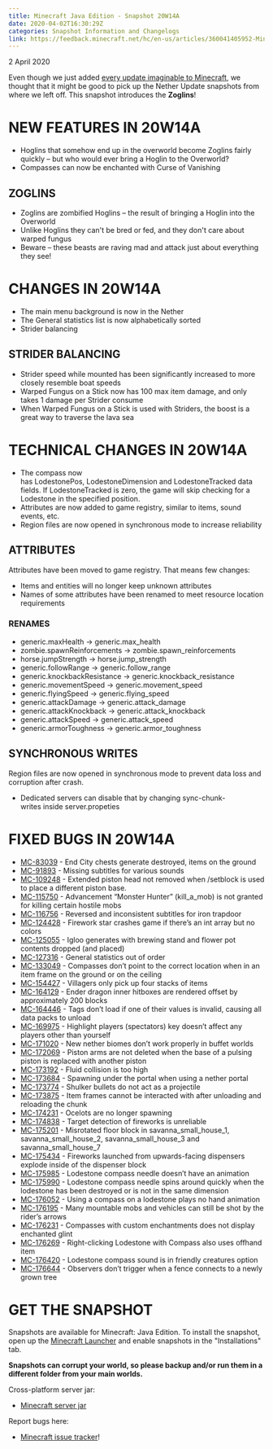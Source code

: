 ```yaml
---
title: Minecraft Java Edition - Snapshot 20W14A
date: 2020-04-02T16:30:29Z
categories: Snapshot Information and Changelogs
link: https://feedback.minecraft.net/hc/en-us/articles/360041405952-Minecraft-Java-Edition-Snapshot-20W14A
---
```


2 April 2020

Even though we just added [every update imaginable to Minecraft](https://www.minecraft.net/article/every-update-imaginable-coming-minecraft), we thought that it might be good to pick up the Nether Update snapshots from where we left off. This snapshot introduces the **Zoglins**!

# NEW FEATURES IN 20W14A

- Hoglins that somehow end up in the overworld become Zoglins fairly quickly – but who would ever bring a Hoglin to the Overworld?
- Compasses can now be enchanted with Curse of Vanishing

## ZOGLINS

- Zoglins are zombified Hoglins – the result of bringing a Hoglin into the Overworld
- Unlike Hoglins they can't be bred or fed, and they don't care about warped fungus
- Beware – these beasts are raving mad and attack just about everything they see!

# CHANGES IN 20W14A

- The main menu background is now in the Nether
- The General statistics list is now alphabetically sorted
- Strider balancing

## STRIDER BALANCING

- Strider speed while mounted has been significantly increased to more closely resemble boat speeds
- Warped Fungus on a Stick now has 100 max item damage, and only takes 1 damage per Strider consume
- When Warped Fungus on a Stick is used with Striders, the boost is a great way to traverse the lava sea

# TECHNICAL CHANGES IN 20W14A

- The compass now has LodestonePos, LodestoneDimension and LodestoneTracked data fields. If LodestoneTracked is zero, the game will skip checking for a Lodestone in the specified position.
- Attributes are now added to game registry, similar to items, sound events, etc.
- Region files are now opened in synchronous mode to increase reliability

## ATTRIBUTES

Attributes have been moved to game registry. That means few changes:

- Items and entities will no longer keep unknown attributes
- Names of some attributes have been renamed to meet resource location requirements

### RENAMES

- generic.maxHealth -\> generic.max_health
- zombie.spawnReinforcements -\> zombie.spawn_reinforcements
- horse.jumpStrength -\> horse.jump_strength
- generic.followRange -\> generic.follow_range
- generic.knockbackResistance -\> generic.knockback_resistance
- generic.movementSpeed -\> generic.movement_speed
- generic.flyingSpeed -\> generic.flying_speed
- generic.attackDamage -\> generic.attack_damage
- generic.attackKnockback -\> generic.attack_knockback
- generic.attackSpeed -\> generic.attack_speed
- generic.armorToughness -\> generic.armor_toughness

## SYNCHRONOUS WRITES

Region files are now opened in synchronous mode to prevent data loss and corruption after crash.

- ​Dedicated servers can disable that by changing sync-chunk-writes inside server.propeties

# FIXED BUGS IN 20W14A

- [MC-83039](https://bugs.mojang.com/browse/MC-83039) - End City chests generate destroyed, items on the ground
- [MC-91893](https://bugs.mojang.com/browse/MC-91893) - Missing subtitles for various sounds
- [MC-109248](https://bugs.mojang.com/browse/MC-109248) - Extended piston head not removed when /setblock is used to place a different piston base.
- [MC-115750](https://bugs.mojang.com/browse/MC-115750) - Advancement “Monster Hunter” (kill_a_mob) is not granted for killing certain hostile mobs
- [MC-116756](https://bugs.mojang.com/browse/MC-116756) - Reversed and inconsistent subtitles for iron trapdoor
- [MC-124428](https://bugs.mojang.com/browse/MC-124428) - Firework star crashes game if there’s an int array but no colors
- [MC-125055](https://bugs.mojang.com/browse/MC-125055) - Igloo generates with brewing stand and flower pot contents dropped (and placed)
- [MC-127316](https://bugs.mojang.com/browse/MC-127316) - General statistics out of order
- [MC-133049](https://bugs.mojang.com/browse/MC-133049) - Compasses don’t point to the correct location when in an item frame on the ground or on the ceiling
- [MC-154427](https://bugs.mojang.com/browse/MC-154427) - Villagers only pick up four stacks of items
- [MC-164129](https://bugs.mojang.com/browse/MC-164129) - Ender dragon inner hitboxes are rendered offset by approximately 200 blocks
- [MC-164446](https://bugs.mojang.com/browse/MC-164446) - Tags don’t load if one of their values is invalid, causing all data packs to unload
- [MC-169975](https://bugs.mojang.com/browse/MC-169975) - Highlight players (spectators) key doesn’t affect any players other than yourself
- [MC-171020](https://bugs.mojang.com/browse/MC-171020) - New nether biomes don’t work properly in buffet worlds
- [MC-172069](https://bugs.mojang.com/browse/MC-172069) - Piston arms are not deleted when the base of a pulsing piston is replaced with another piston
- [MC-173192](https://bugs.mojang.com/browse/MC-173192) - Fluid collision is too high
- [MC-173684](https://bugs.mojang.com/browse/MC-173684) - Spawning under the portal when using a nether portal
- [MC-173774](https://bugs.mojang.com/browse/MC-173774) - Shulker bullets do not act as a projectile
- [MC-173875](https://bugs.mojang.com/browse/MC-173875) - Item frames cannot be interacted with after unloading and reloading the chunk
- [MC-174231](https://bugs.mojang.com/browse/MC-174231) - Ocelots are no longer spawning
- [MC-174838](https://bugs.mojang.com/browse/MC-174838) - Target detection of fireworks is unreliable
- [MC-175201](https://bugs.mojang.com/browse/MC-175201) - Misrotated floor block in savanna_small_house_1, savanna_small_house_2, savanna_small_house_3 and savanna_small_house_7
- [MC-175434](https://bugs.mojang.com/browse/MC-175434) - Fireworks launched from upwards-facing dispensers explode inside of the dispenser block
- [MC-175985](https://bugs.mojang.com/browse/MC-175985) - Lodestone compass needle doesn’t have an animation
- [MC-175990](https://bugs.mojang.com/browse/MC-175990) - Lodestone compass needle spins around quickly when the lodestone has been destroyed or is not in the same dimension
- [MC-176052](https://bugs.mojang.com/browse/MC-176052) - Using a compass on a lodestone plays no hand animation
- [MC-176195](https://bugs.mojang.com/browse/MC-176195) - Many mountable mobs and vehicles can still be shot by the rider’s arrows
- [MC-176231](https://bugs.mojang.com/browse/MC-176231) - Compasses with custom enchantments does not display enchanted glint
- [MC-176269](https://bugs.mojang.com/browse/MC-176269) - Right-clicking Lodestone with Compass also uses offhand item
- [MC-176420](https://bugs.mojang.com/browse/MC-176420) - Lodestone compass sound is in friendly creatures option
- [MC-176644](https://bugs.mojang.com/browse/MC-176644) - Observers don’t trigger when a fence connects to a newly grown tree

# GET THE SNAPSHOT

Snapshots are available for Minecraft: Java Edition. To install the snapshot, open up the [Minecraft Launcher](https://www.minecraft.net/download.html) and enable snapshots in the "Installations" tab.

**Snapshots can corrupt your world, so please backup and/or run them in a different folder from your main worlds.**

Cross-platform server jar:

- [Minecraft server jar](https://launcher.mojang.com/v1/objects/affcf966ca903156070aa90b63417793a78b2165/server.jar)

Report bugs here:

- [Minecraft issue tracker](https://bugs.mojang.com/browse/MC)!
